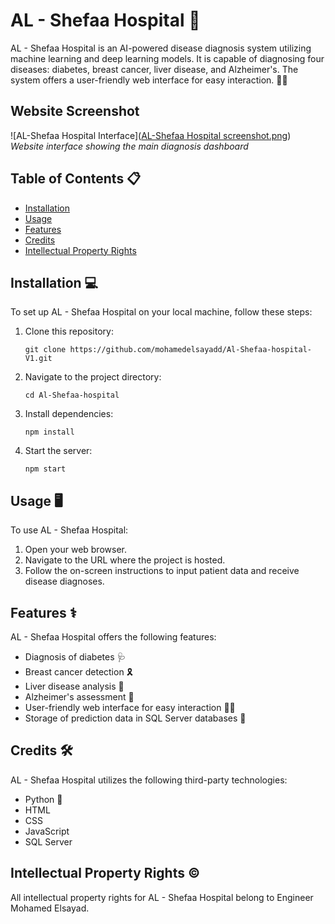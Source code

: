 # AL - Shefaa Hospital 🏥

AL - Shefaa Hospital is an AI-powered disease diagnosis system utilizing machine learning and deep learning models. It is capable of diagnosing four diseases: diabetes, breast cancer, liver disease, and Alzheimer's. The system offers a user-friendly web interface for easy interaction. 🤖🔬

## Website Screenshot
![AL-Shefaa Hospital Interface]([AL-Shefaa Hospital screenshot.png](https://github.com/mohamedelsayadd/Al-Shefaa-Hospital-V1/blob/main/AL-Shefaa%20Hospital%20screenshot.png))
*Website interface showing the main diagnosis dashboard*

## Table of Contents 📋
- [Installation](#installation)
- [Usage](#usage)
- [Features](#features)
- [Credits](#credits)
- [Intellectual Property Rights](#intellectual-property-rights)

## Installation 💻
To set up AL - Shefaa Hospital on your local machine, follow these steps:
1. Clone this repository:
   ```
   git clone https://github.com/mohamedelsayadd/Al-Shefaa-hospital-V1.git
   ```
2. Navigate to the project directory:
   ```
   cd Al-Shefaa-hospital
   ```
3. Install dependencies:
   ```
   npm install
   ```
4. Start the server:
   ```
   npm start
   ```

## Usage 🖥️
To use AL - Shefaa Hospital:
1. Open your web browser.
2. Navigate to the URL where the project is hosted.
3. Follow the on-screen instructions to input patient data and receive disease diagnoses.

## Features ⚕️
AL - Shefaa Hospital offers the following features:
- Diagnosis of diabetes 🩺
- Breast cancer detection 🎗️
- Liver disease analysis 🔬
- Alzheimer's assessment 🧠
- User-friendly web interface for easy interaction 👨‍⚕️
- Storage of prediction data in SQL Server databases 💾

## Credits 🛠️
AL - Shefaa Hospital utilizes the following third-party technologies:
- Python 🐍
- HTML
- CSS
- JavaScript
- SQL Server

## Intellectual Property Rights ©️
All intellectual property rights for AL - Shefaa Hospital belong to Engineer Mohamed Elsayad.
